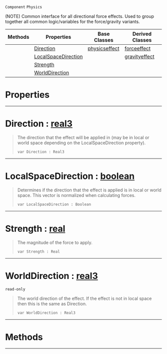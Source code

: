  `Component` `Physics`



(NOTE) Common interface for all directional force effects. Used to group together all common logic/variables for the force/gravity variants.

|Methods|Properties|Base Classes|Derived Classes|
|---|---|---|---|
| |[ Direction](https://github.com/PlasmaEngine/PlasmaDocs/blob/master/code_reference/class_reference/basicdirectioneffect.markdown#direction-plasma-engine-do)|[physicseffect](https://github.com/PlasmaEngine/PlasmaDocs/blob/master/code_reference/class_reference/physicseffect.markdown)|[forceeffect](https://github.com/PlasmaEngine/PlasmaDocs/blob/master/code_reference/class_reference/forceeffect.markdown)|
| |[ LocalSpaceDirection](https://github.com/PlasmaEngine/PlasmaDocs/blob/master/code_reference/class_reference/basicdirectioneffect.markdown#localspacedirection-plasma)| |[gravityeffect](https://github.com/PlasmaEngine/PlasmaDocs/blob/master/code_reference/class_reference/gravityeffect.markdown)|
| |[ Strength](https://github.com/PlasmaEngine/PlasmaDocs/blob/master/code_reference/class_reference/basicdirectioneffect.markdown#strength-plasma-engine-doc)| | |
| |[ WorldDirection](https://github.com/PlasmaEngine/PlasmaDocs/blob/master/code_reference/class_reference/basicdirectioneffect.markdown#worlddirection-plasma-engi)| | |


 #  Properties


---  
 #  Direction : [real3](https://github.com/PlasmaEngine/PlasmaDocs/blob/master/code_reference/lightning_base_types/real3.markdown)

> The direction that the effect will be applied in (may be in local or world space depending on the LocalSpaceDirection property).
> ``` lang=cpp, name=Lightning
> var Direction : Real3


---  
 #  LocalSpaceDirection : [boolean](https://github.com/PlasmaEngine/PlasmaDocs/blob/master/code_reference/lightning_base_types/boolean.markdown)

> Determines if the direction that the effect is applied is in local or world space. This vector is normalized when calculating forces.
> ``` lang=cpp, name=Lightning
> var LocalSpaceDirection : Boolean


---  
 #  Strength : [real](https://github.com/PlasmaEngine/PlasmaDocs/blob/master/code_reference/lightning_base_types/real.markdown)

> The magnitude of the force to apply.
> ``` lang=cpp, name=Lightning
> var Strength : Real


---  
 #  WorldDirection : [real3](https://github.com/PlasmaEngine/PlasmaDocs/blob/master/code_reference/lightning_base_types/real3.markdown)

 `read-only`

> The world direction of the effect. If the effect is not in local space then this is the same as Direction.
> ``` lang=cpp, name=Lightning
> var WorldDirection : Real3


---  
 #  Methods


---  
 

 